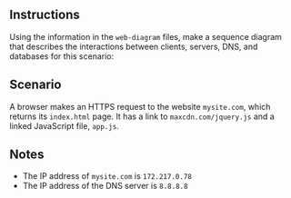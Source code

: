 ## Instructions

Using the information in the `web-diagram` files, make a sequence diagram that describes the interactions between clients, servers, DNS, and databases for this scenario:

## Scenario

A browser makes an HTTPS request to the website `mysite.com`, which returns its `index.html` page. It has a link to `maxcdn.com/jquery.js` and a linked JavaScript file, `app.js`.

## Notes

* The IP address of `mysite.com` is `172.217.0.78`
* The IP address of the DNS server is `8.8.8.8`
